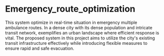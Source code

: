 # Emergency_route_optimization

 This system optimize in real-time situation in emergency multiple ambulance routes. In a dense city with its dense population and intricate transit network, exemplifies an urban landscape where efficient response is vital. The proposed system in this project aims to utilize the city's existing transit infrastructure effectively while introducing flexible measures to ensure rapid and safe evacuation.
